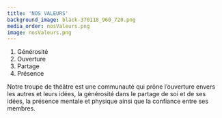 ```yaml
---
title: 'NOS VALEURS'
background_image: black-370118_960_720.png
media_order: nosValeurs.png
image: nosValeurs.png
---
```


1. Générosité
2. Ouverture
3. Partage
4. Présence

Notre troupe de théâtre est une communauté qui prône l’ouverture envers les autres et leurs idées, la générosité dans le partage de soi et de ses idées, la présence mentale et physique ainsi que la confiance entre ses membres.